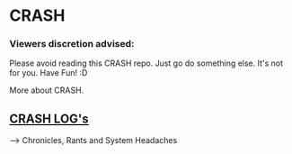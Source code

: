 # CRASH

### Viewers discretion advised:
Please avoid reading this CRASH repo. Just go do something else. It's not for you. Have Fun! :D 

More about CRASH.
## <a href="https://github.com/RajVarunCTRL/crash/blob/main/crash_thoguhts"> CRASH LOG's </a>
--> Chronicles, Rants and System Headaches